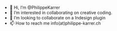 - 👋 Hi, I’m @PhilippeKarrer
- 👀 I’m interested in collaborating on creative coding.
- 💞️ I’m looking to collaborate on a Indesign plugin
- 📫 How to reach me info(at)philippe-karrer.ch

<!---
PhilippeKarrer/PhilippeKarrer is a ✨ special ✨ repository because its `README.md` (this file) appears on your GitHub profile.
You can click the Preview link to take a look at your changes.
--->
